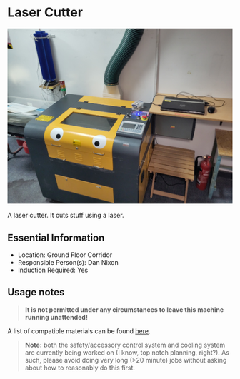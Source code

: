# Laser Cutter

[<img class="equipment-thumbnail" src="./images/overview.jpg" alt="Laser cutter overview">](./images/overview.jpg)

A laser cutter.
It cuts stuff using a laser.

## Essential Information

- Location: Ground Floor Corridor
- Responsible Person(s): Dan Nixon
- Induction Required: Yes

## Usage notes

> **It is not permitted under any circumstances to leave this machine running unattended!**

A list of compatible materials can be found [here](./materials.md).

> **Note:** both the safety/accessory control system and cooling system are currently being worked on (I know, top notch planning, right?).
> As such, please avoid doing very long (>20 minute) jobs without asking about how to reasonably do this first.
